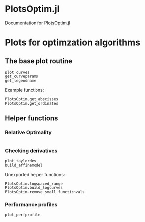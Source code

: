 # PlotsOptim.jl

Documentation for PlotsOptim.jl


# Plots for optimzation algorithms

## The base plot routine

```@docs
plot_curves
get_curveparams
get_legendname
```

Example functions:
```@docs
PlotsOptim.get_abscisses
PlotsOptim.get_ordinates
```

## Helper functions

### Relative Optimality
```@docs
```

### Checking derivatives

```@docs
plot_taylordev
build_affinemodel
```

Unexported helper functions:

```@docs
PlotsOptim.logspaced_range
PlotsOptim.build_logcurves
PlotsOptim.remove_small_functionvals
```

### Performance profiles

```@docs
plot_perfprofile
```
